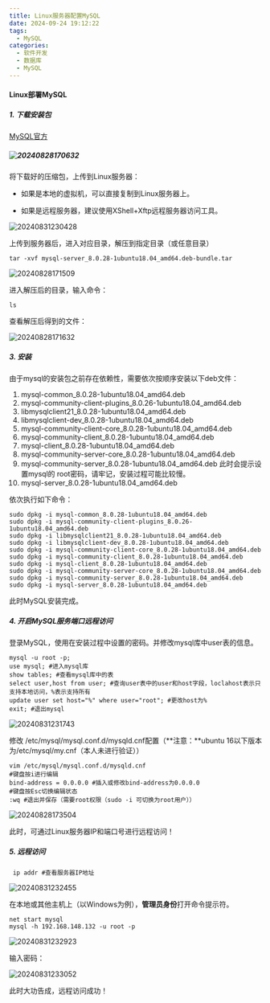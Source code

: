 ```yaml
---
title: Linux服务器配置MySQL
date: 2024-09-24 19:12:22
tags: 
  - MySQL
categories: 
  - 软件开发
  - 数据库
  - MySQL
---
```


#### Linux部署MySQL

##### **1. 下载安装包**

[MySQL官方](https://downloads.mysql.com/archives/community/)

##### ![20240828170632](20240828170632.png)

将下载好的压缩包，上传到Linux服务器：

- 如果是本地的虚拟机，可以直接复制到Linux服务器上。

- 如果是远程服务器，建议使用XShell+Xftp远程服务器访问工具。

![20240831230428](20240831230428.png)

上传到服务器后，进入对应目录，解压到指定目录（或任意目录）

```shell
tar -xvf mysql-server_8.0.28-1ubuntu18.04_amd64.deb-bundle.tar
```

![20240828171509](20240828171509.png)

进入解压后的目录，输入命令：

```shell
ls
```

查看解压后得到的文件：

![20240828171632](20240828171632.png)



##### **3. 安装**

由于mysql的安装包之前存在依赖性，需要依次按顺序安装以下deb文件：

1. mysql-common_8.0.28-1ubuntu18.04_amd64.deb
2. mysql-community-client-plugins_8.0.26-1ubuntu18.04_amd64.deb
3. libmysqlclient21_8.0.28-1ubuntu18.04_amd64.deb
4. libmysqlclient-dev_8.0.28-1ubuntu18.04_amd64.deb
5. mysql-community-client-core_8.0.28-1ubuntu18.04_amd64.deb
6. mysql-community-client_8.0.28-1ubuntu18.04_amd64.deb
7. mysql-client_8.0.28-1ubuntu18.04_amd64.deb
8. mysql-community-server-core_8.0.28-1ubuntu18.04_amd64.deb
9. mysql-community-server_8.0.28-1ubuntu18.04_amd64.deb
   此时会提示设置mysql的 root密码，请牢记，安装过程可能比较慢。
10. mysql-server_8.0.28-1ubuntu18.04_amd64.deb

依次执行如下命令：

```shell
sudo dpkg -i mysql-common_8.0.28-1ubuntu18.04_amd64.deb
sudo dpkg -i mysql-community-client-plugins_8.0.26-1ubuntu18.04_amd64.deb
sudo dpkg -i libmysqlclient21_8.0.28-1ubuntu18.04_amd64.deb
sudo dpkg -i libmysqlclient-dev_8.0.28-1ubuntu18.04_amd64.deb
sudo dpkg -i mysql-community-client-core_8.0.28-1ubuntu18.04_amd64.deb
sudo dpkg -i mysql-community-client_8.0.28-1ubuntu18.04_amd64.deb
sudo dpkg -i mysql-client_8.0.28-1ubuntu18.04_amd64.deb
sudo dpkg -i mysql-community-server-core_8.0.28-1ubuntu18.04_amd64.deb
sudo dpkg -i mysql-community-server_8.0.28-1ubuntu18.04_amd64.deb 
sudo dpkg -i mysql-server_8.0.28-1ubuntu18.04_amd64.deb
```

此时MySQL安装完成。

##### **4. 开启MySQL服务端口远程访问**

登录MySQL，使用在安装过程中设置的密码。并修改mysql库中user表的信息。

```mysql
mysql -u root -p;
use mysql; #进入mysql库
show tables; #查看mysql库中的表
select user,host from user; #查询user表中的user和host字段，loclahost表示只支持本地访问，%表示支持所有
update user set host="%" where user="root"; #更改host为%
exit; #退出mysql
```

![20240831231743](20240831231743.png)

修改 /etc/mysql/mysql.conf.d/mysqld.cnf配置（**注意：**ubuntu 16以下版本为/etc/mysql/my.cnf（本人未进行验证））

```shell
vim /etc/mysql/mysql.conf.d/mysqld.cnf
#键盘按i进行编辑
bind-address = 0.0.0.0 #插入或修改bind-address为0.0.0.0
#键盘按Esc切换编辑状态
:wq #退出并保存（需要root权限（sudo -i 可切换为root用户））
```

![20240828173504](20240828173504.png)

此时，可通过Linux服务器IP和端口号进行远程访问！

##### **5.  远程访问**

```shell
 ip addr #查看服务器IP地址
```

![20240831232455](20240831232455.png)

在本地或其他主机上（以Windows为例），**管理员身份**打开命令提示符。

```mysql
net start mysql
mysql -h 192.168.148.132 -u root -p
```

![20240831232923](20240831232923.png)

输入密码：

![20240831233052](20240831233052.png)

此时大功告成，远程访问成功！
